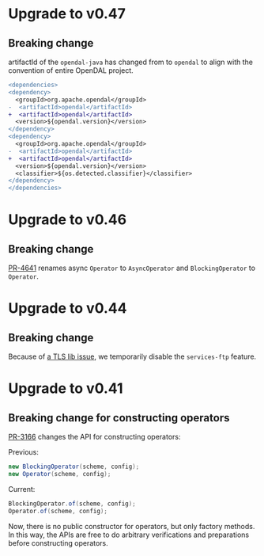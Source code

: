 # Upgrade to v0.47

## Breaking change

artifactId of the `opendal-java` has changed from to `opendal` to align with the convention of entire OpenDAL project.

```diff
<dependencies>
<dependency>
  <groupId>org.apache.opendal</groupId>
-  <artifactId>opendal</artifactId>
+  <artifactId>opendal</artifactId>
  <version>${opendal.version}</version>
</dependency>
<dependency>
  <groupId>org.apache.opendal</groupId>
-  <artifactId>opendal</artifactId>
+  <artifactId>opendal</artifactId>
  <version>${opendal.version}</version>
  <classifier>${os.detected.classifier}</classifier>
</dependency>
</dependencies>
```

# Upgrade to v0.46

## Breaking change

[PR-4641](https://github.com/apache/opendal/pull/4641/) renames async `Operator` to `AsyncOperator` and `BlockingOperator` to `Operator`.

# Upgrade to v0.44

## Breaking change

Because of [a TLS lib issue](https://github.com/apache/opendal/issues/3650), we temporarily disable the `services-ftp` feature.

# Upgrade to v0.41

## Breaking change for constructing operators

[PR-3166](https://github.com/apache/opendal/pull/3166) changes the API for constructing operators:

Previous:

```java
new BlockingOperator(scheme, config);
new Operator(scheme, config);
```

Current:

```java
BlockingOperator.of(scheme, config);
Operator.of(scheme, config);
```

Now, there is no public constructor for operators, but only factory methods. In this way, the APIs are free to do arbitrary verifications and preparations before constructing operators.
